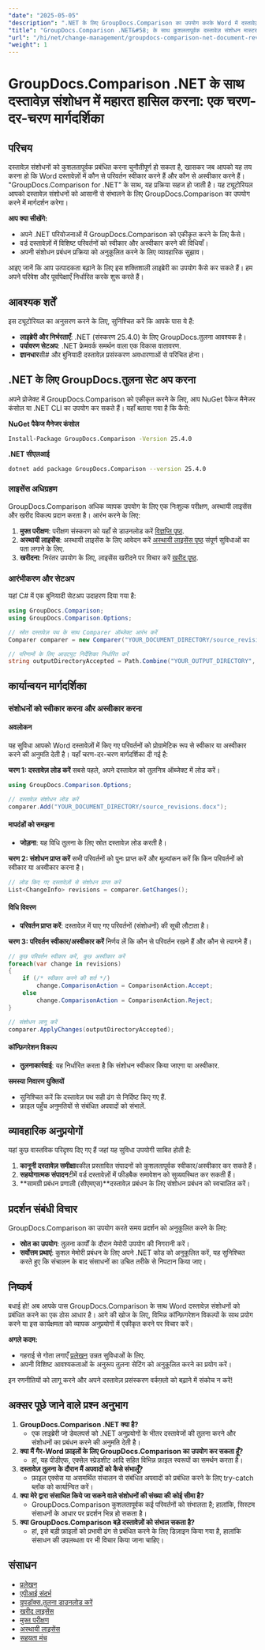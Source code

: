 ```yaml
---
"date": "2025-05-05"
"description": ".NET के लिए GroupDocs.Comparison का उपयोग करके Word में दस्तावेज़ संशोधन को सरल बनाना सीखें। परिवर्तनों को आसानी से स्वीकार या अस्वीकार करने के तरीके खोजें।"
"title": "GroupDocs.Comparison .NET&#58; के साथ कुशलतापूर्वक दस्तावेज़ संशोधन मास्टर करें एक व्यापक गाइड"
"url": "/hi/net/change-management/groupdocs-comparison-net-document-revisions-guide/"
"weight": 1
---
```


# GroupDocs.Comparison .NET के साथ दस्तावेज़ संशोधन में महारत हासिल करना: एक चरण-दर-चरण मार्गदर्शिका

## परिचय
दस्तावेज़ संशोधनों को कुशलतापूर्वक प्रबंधित करना चुनौतीपूर्ण हो सकता है, खासकर जब आपको यह तय करना हो कि Word दस्तावेज़ों में कौन से परिवर्तन स्वीकार करने हैं और कौन से अस्वीकार करने हैं। "GroupDocs.Comparison for .NET" के साथ, यह प्रक्रिया सहज हो जाती है। यह ट्यूटोरियल आपको दस्तावेज़ संशोधनों को आसानी से संभालने के लिए GroupDocs.Comparison का उपयोग करने में मार्गदर्शन करेगा।

**आप क्या सीखेंगे:**
- अपने .NET परियोजनाओं में GroupDocs.Comparison को एकीकृत करने के लिए कैसे।
- वर्ड दस्तावेज़ों में विशिष्ट परिवर्तनों को स्वीकार और अस्वीकार करने की विधियाँ।
- अपनी संशोधन प्रबंधन प्रक्रिया को अनुकूलित करने के लिए व्यावहारिक सुझाव।

आइए जानें कि आप उत्पादकता बढ़ाने के लिए इस शक्तिशाली लाइब्रेरी का उपयोग कैसे कर सकते हैं। हम अपने परिवेश और पूर्वापेक्षाएँ निर्धारित करके शुरू करते हैं।

## आवश्यक शर्तें
इस ट्यूटोरियल का अनुसरण करने के लिए, सुनिश्चित करें कि आपके पास ये हैं:
- **लाइब्रेरी और निर्भरताएँ**: .NET (संस्करण 25.4.0) के लिए GroupDocs.तुलना आवश्यक है।
- **पर्यावरण सेटअप**: .NET फ्रेमवर्क समर्थन वाला एक विकास वातावरण.
- **ज्ञानधार**सी# और बुनियादी दस्तावेज़ प्रसंस्करण अवधारणाओं से परिचित होना।

## .NET के लिए GroupDocs.तुलना सेट अप करना
अपने प्रोजेक्ट में GroupDocs.Comparison को एकीकृत करने के लिए, आप NuGet पैकेज मैनेजर कंसोल या .NET CLI का उपयोग कर सकते हैं। यहाँ बताया गया है कि कैसे:

**NuGet पैकेज मैनेजर कंसोल**
```bash
Install-Package GroupDocs.Comparison -Version 25.4.0
```

**.NET सीएलआई**
```bash
dotnet add package GroupDocs.Comparison --version 25.4.0
```

### लाइसेंस अधिग्रहण
GroupDocs.Comparison अधिक व्यापक उपयोग के लिए एक निःशुल्क परीक्षण, अस्थायी लाइसेंस और खरीद विकल्प प्रदान करता है। आरंभ करने के लिए:
1. **मुफ्त परीक्षण**: परीक्षण संस्करण को यहाँ से डाउनलोड करें [विज्ञप्ति पृष्ठ](https://releases.groupdocs.com/comparison/net/).
2. **अस्थायी लाइसेंस**: अस्थायी लाइसेंस के लिए आवेदन करें [अस्थायी लाइसेंस पृष्ठ](https://purchase.groupdocs.com/temporary-license/) संपूर्ण सुविधाओं का पता लगाने के लिए.
3. **खरीदना**: निरंतर उपयोग के लिए, लाइसेंस खरीदने पर विचार करें [खरीद पृष्ठ](https://purchase.groupdocs.com/buy).

### आरंभीकरण और सेटअप
यहां C# में एक बुनियादी सेटअप उदाहरण दिया गया है:
```csharp
using GroupDocs.Comparison;
using GroupDocs.Comparison.Options;

// स्रोत दस्तावेज़ पथ के साथ Comparer ऑब्जेक्ट आरंभ करें
Comparer comparer = new Comparer("YOUR_DOCUMENT_DIRECTORY/source_revisions.docx");

// परिणामों के लिए आउटपुट निर्देशिका निर्धारित करें
string outputDirectoryAccepted = Path.Combine("YOUR_OUTPUT_DIRECTORY", "accepted_changes.docx");
```

## कार्यान्वयन मार्गदर्शिका
### संशोधनों को स्वीकार करना और अस्वीकार करना
#### अवलोकन
यह सुविधा आपको Word दस्तावेज़ों में किए गए परिवर्तनों को प्रोग्रामेटिक रूप से स्वीकार या अस्वीकार करने की अनुमति देती है। यहाँ चरण-दर-चरण मार्गदर्शिका दी गई है:

**चरण 1: दस्तावेज़ लोड करें**
सबसे पहले, अपने दस्तावेज़ को तुलनित्र ऑब्जेक्ट में लोड करें।
```csharp
using GroupDocs.Comparison.Options;

// दस्तावेज़ संशोधन लोड करें
comparer.Add("YOUR_DOCUMENT_DIRECTORY/source_revisions.docx");
```

#### मापदंडों को समझना
- **जोड़ना**: यह विधि तुलना के लिए स्रोत दस्तावेज़ लोड करती है।

**चरण 2: संशोधन प्राप्त करें**
सभी परिवर्तनों को पुनः प्राप्त करें और मूल्यांकन करें कि किन परिवर्तनों को स्वीकार या अस्वीकार करना है।
```csharp
// लोड किए गए दस्तावेज़ों से संशोधन प्राप्त करें
List<ChangeInfo> revisions = comparer.GetChanges();
```

#### विधि विवरण
- **परिवर्तन प्राप्त करें**: दस्तावेज़ में पाए गए परिवर्तनों (संशोधनों) की सूची लौटाता है।

**चरण 3: परिवर्तन स्वीकार/अस्वीकार करें**
निर्णय लें कि कौन से परिवर्तन रखने हैं और कौन से त्यागने हैं।
```csharp
// कुछ परिवर्तन स्वीकार करें, कुछ अस्वीकार करें
foreach(var change in revisions)
{
    if (/* स्वीकार करने की शर्त */)
        change.ComparisonAction = ComparisonAction.Accept;
    else
        change.ComparisonAction = ComparisonAction.Reject;
}

// संशोधन लागू करें
comparer.ApplyChanges(outputDirectoryAccepted);
```

#### कॉन्फ़िगरेशन विकल्प
- **तुलनाकार्रवाई**: यह निर्धारित करता है कि संशोधन स्वीकार किया जाएगा या अस्वीकार.

**समस्या निवारण युक्तियों**
- सुनिश्चित करें कि दस्तावेज़ पथ सही ढंग से निर्दिष्ट किए गए हैं.
- फ़ाइल पहुँच अनुमतियों से संबंधित अपवादों को संभालें.

## व्यावहारिक अनुप्रयोगों
यहां कुछ वास्तविक परिदृश्य दिए गए हैं जहां यह सुविधा उपयोगी साबित होती है:
1. **कानूनी दस्तावेज़ समीक्षा**वकील प्रस्तावित संपादनों को कुशलतापूर्वक स्वीकार/अस्वीकार कर सकते हैं।
2. **सहयोगात्मक संपादन**टीमें वर्ड दस्तावेज़ों में फीडबैक समावेशन को सुव्यवस्थित कर सकती हैं।
3. **सामग्री प्रबंधन प्रणाली (सीएमएस)**दस्तावेज़ प्रबंधन के लिए संशोधन प्रबंधन को स्वचालित करें।

## प्रदर्शन संबंधी विचार
GroupDocs.Comparison का उपयोग करते समय प्रदर्शन को अनुकूलित करने के लिए:
- **स्रोत का उपयोग**: तुलना कार्यों के दौरान मेमोरी उपयोग की निगरानी करें।
- **सर्वोत्तम प्रथाएं**: कुशल मेमोरी प्रबंधन के लिए अपने .NET कोड को अनुकूलित करें, यह सुनिश्चित करते हुए कि संचालन के बाद संसाधनों का उचित तरीके से निपटान किया जाए।

## निष्कर्ष
बधाई हो! अब आपके पास GroupDocs.Comparison के साथ Word दस्तावेज़ संशोधनों को प्रबंधित करने का एक ठोस आधार है। आगे की खोज के लिए, विभिन्न कॉन्फ़िगरेशन विकल्पों के साथ प्रयोग करने या इस कार्यक्षमता को व्यापक अनुप्रयोगों में एकीकृत करने पर विचार करें।

**अगले कदम:**
- गहराई से गोता लगाएँ [प्रलेखन](https://docs.groupdocs.com/comparison/net/) उन्नत सुविधाओं के लिए.
- अपनी विशिष्ट आवश्यकताओं के अनुरूप तुलना सेटिंग को अनुकूलित करने का प्रयोग करें।

इन रणनीतियों को लागू करने और अपने दस्तावेज़ प्रसंस्करण वर्कफ़्लो को बढ़ाने में संकोच न करें!

## अक्सर पूछे जाने वाले प्रश्न अनुभाग
1. **GroupDocs.Comparison .NET क्या है?**
   - एक लाइब्रेरी जो डेवलपर्स को .NET अनुप्रयोगों के भीतर दस्तावेजों की तुलना करने और संशोधनों का प्रबंधन करने की अनुमति देती है।
2. **क्या मैं गैर-Word फ़ाइलों के लिए GroupDocs.Comparison का उपयोग कर सकता हूँ?**
   - हां, यह पीडीएफ, एक्सेल स्प्रेडशीट आदि सहित विभिन्न फ़ाइल स्वरूपों का समर्थन करता है।
3. **दस्तावेज़ तुलना के दौरान मैं अपवादों को कैसे संभालूँ?**
   - फ़ाइल एक्सेस या असमर्थित संचालन से संबंधित अपवादों को प्रबंधित करने के लिए try-catch ब्लॉक को कार्यान्वित करें।
4. **क्या मेरे द्वारा संसाधित किये जा सकने वाले संशोधनों की संख्या की कोई सीमा है?**
   - GroupDocs.Comparison कुशलतापूर्वक कई परिवर्तनों को संभालता है; हालांकि, सिस्टम संसाधनों के आधार पर प्रदर्शन भिन्न हो सकता है।
5. **क्या GroupDocs.Comparison बड़े दस्तावेज़ों को संभाल सकता है?**
   - हां, इसे बड़ी फ़ाइलों को प्रभावी ढंग से प्रबंधित करने के लिए डिज़ाइन किया गया है, हालांकि संसाधन की उपलब्धता पर भी विचार किया जाना चाहिए।

## संसाधन
- [प्रलेखन](https://docs.groupdocs.com/comparison/net/)
- [एपीआई संदर्भ](https://reference.groupdocs.com/comparison/net/)
- [ग्रुपडॉक्स.तुलना डाउनलोड करें](https://releases.groupdocs.com/comparison/net/)
- [खरीद लाइसेंस](https://purchase.groupdocs.com/buy)
- [मुफ्त परीक्षण](https://releases.groupdocs.com/comparison/net/)
- [अस्थायी लाइसेंस](https://purchase.groupdocs.com/temporary-license/)
- [सहयता मंच](https://forum.groupdocs.com/c/comparison/)